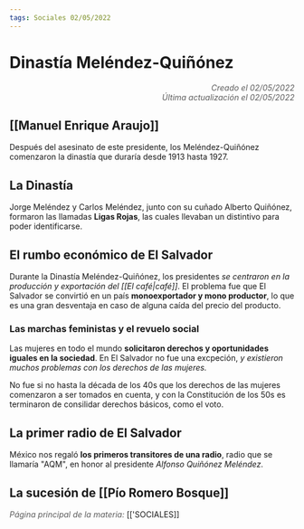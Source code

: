 ```yaml
---
tags: Sociales 02/05/2022
---
```


# Dinastía Meléndez-Quiñónez
<div style="text-align: right; opacity: 0.7; font-style: italic;">Creado el 02/05/2022</div>
<div style="text-align: right; opacity: 0.7; font-style: italic;">Última actualización el 02/05/2022</div>

## [[Manuel Enrique Araujo]]

Después del asesinato de este presidente, los Meléndez-Quiñónez comenzaron la dinastía que duraría desde 1913 hasta 1927.

## La Dinastía

Jorge Meléndez y Carlos Meléndez, junto con su cuñado Alberto Quiñónez, formaron las llamadas **Ligas Rojas**, las cuales llevaban un distintivo para poder identificarse.

## El rumbo económico de El Salvador

Durante la Dinastía Meléndez-Quiñónez, los presidentes *se centraron en la producción y exportación del [[El café|café]]*. El problema fue que El Salvador se convirtió en un país **monoexportador y mono productor**, lo que es una gran desventaja en caso de alguna caída del precio del producto.

### Las marchas feministas y el revuelo social

Las mujeres en todo el mundo **solicitaron derechos y oportunidades iguales en la sociedad**. En El Salvador no fue una excpeción, *y existieron muchos problemas con los derechos de las mujeres.*

No fue si no hasta la década de los 40s que los derechos de las mujeres comenzaron a ser tomados en cuenta, y con la Constitución de los 50s es terminaron de consilidar derechos básicos, como el voto.

## La primer radio de El Salvador

México nos regaló **los primeros transitores de una radio**, radio que se llamaría "AQM", en honor al presidente *Alfonso Quiñónez Meléndez*.

## La sucesión de [[Pío Romero Bosque]]

<span style="opacity: 0.7; font-style: italic;">Página principal de la materia:</span> [['SOCIALES]]